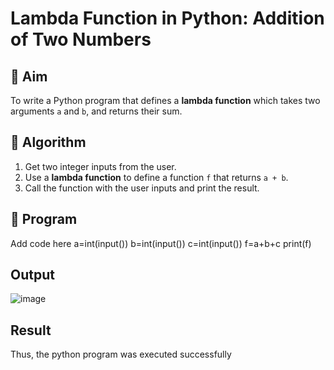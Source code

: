 # Lambda Function in Python: Addition of Two Numbers

## 🎯 Aim
To write a Python program that defines a **lambda function** which takes two arguments `a` and `b`, and returns their sum.

## 🧠 Algorithm
1. Get two integer inputs from the user.
2. Use a **lambda function** to define a function `f` that returns `a + b`.
3. Call the function with the user inputs and print the result.

## 🧾 Program
Add code here
a=int(input())
b=int(input())
c=int(input())
f=a+b+c
print(f)
## Output
![image](https://github.com/user-attachments/assets/33f53250-0661-4037-9871-8dcc32832f33)

## Result
Thus, the python program was executed successfully
